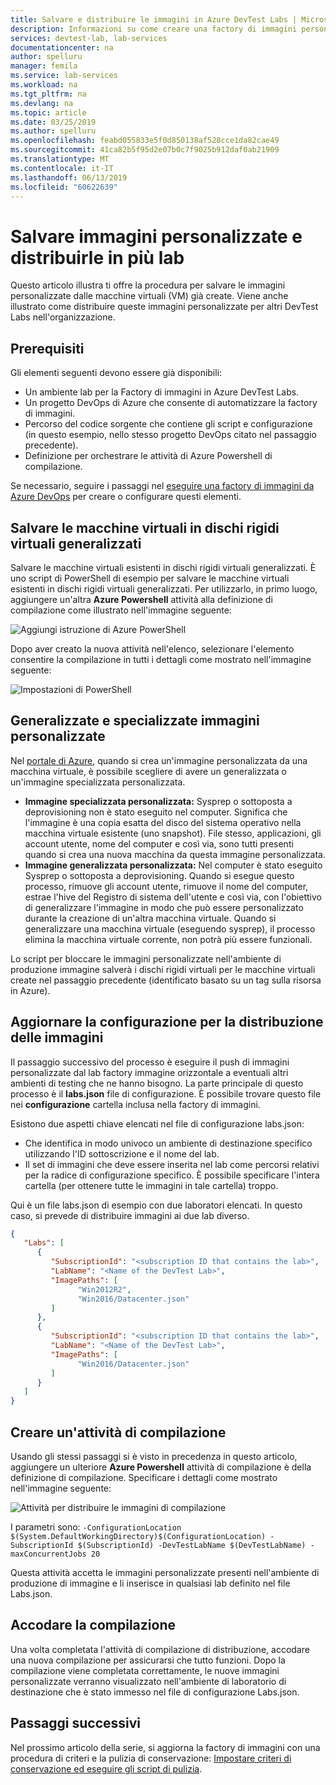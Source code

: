 ```yaml
---
title: Salvare e distribuire le immagini in Azure DevTest Labs | Microsoft Docs
description: Informazioni su come creare una factory di immagini personalizzate in Azure DevTest Labs.
services: devtest-lab, lab-services
documentationcenter: na
author: spelluru
manager: femila
ms.service: lab-services
ms.workload: na
ms.tgt_pltfrm: na
ms.devlang: na
ms.topic: article
ms.date: 03/25/2019
ms.author: spelluru
ms.openlocfilehash: feabd055833e5f0d850138af528cce1da82cae49
ms.sourcegitcommit: 41ca82b5f95d2e07b0c7f9025b912daf0ab21909
ms.translationtype: MT
ms.contentlocale: it-IT
ms.lasthandoff: 06/13/2019
ms.locfileid: "60622639"
---
```

# <a name="save-custom-images-and-distribute-to-multiple-labs"></a>Salvare immagini personalizzate e distribuirle in più lab
Questo articolo illustra ti offre la procedura per salvare le immagini personalizzate dalle macchine virtuali (VM) già create. Viene anche illustrato come distribuire queste immagini personalizzate per altri DevTest Labs nell'organizzazione.

## <a name="prerequisites"></a>Prerequisiti
Gli elementi seguenti devono essere già disponibili:

- Un ambiente lab per la Factory di immagini in Azure DevTest Labs.
- Un progetto DevOps di Azure che consente di automatizzare la factory di immagini.
- Percorso del codice sorgente che contiene gli script e configurazione (in questo esempio, nello stesso progetto DevOps citato nel passaggio precedente).
- Definizione per orchestrare le attività di Azure Powershell di compilazione.

Se necessario, seguire i passaggi nel [eseguire una factory di immagini da Azure DevOps](image-factory-set-up-devops-lab.md) per creare o configurare questi elementi. 

## <a name="save-vms-as-generalized-vhds"></a>Salvare le macchine virtuali in dischi rigidi virtuali generalizzati
Salvare le macchine virtuali esistenti in dischi rigidi virtuali generalizzati.  È uno script di PowerShell di esempio per salvare le macchine virtuali esistenti in dischi rigidi virtuali generalizzati. Per utilizzarlo, in primo luogo, aggiungere un'altra **Azure Powershell** attività alla definizione di compilazione come illustrato nell'immagine seguente:

![Aggiungi istruzione di Azure PowerShell](./media/save-distribute-custom-images/powershell-step.png)

Dopo aver creato la nuova attività nell'elenco, selezionare l'elemento consentire la compilazione in tutti i dettagli come mostrato nell'immagine seguente: 

![Impostazioni di PowerShell](./media/save-distribute-custom-images/powershell-settings.png)


## <a name="generalized-vs-specialized-custom-images"></a>Generalizzate e specializzate immagini personalizzate
Nel [portale di Azure](https://portal.azure.com), quando si crea un'immagine personalizzata da una macchina virtuale, è possibile scegliere di avere un generalizzata o un'immagine specializzata personalizzata.

- **Immagine specializzata personalizzata:** Sysprep o sottoposta a deprovisioning non è stato eseguito nel computer. Significa che l'immagine è una copia esatta del disco del sistema operativo nella macchina virtuale esistente (uno snapshot).  File stesso, applicazioni, gli account utente, nome del computer e così via, sono tutti presenti quando si crea una nuova macchina da questa immagine personalizzata.
- **Immagine generalizzata personalizzata:** Nel computer è stato eseguito Sysprep o sottoposta a deprovisioning.  Quando si esegue questo processo, rimuove gli account utente, rimuove il nome del computer, estrae l'hive del Registro di sistema dell'utente e così via, con l'obiettivo di generalizzare l'immagine in modo che può essere personalizzato durante la creazione di un'altra macchina virtuale.  Quando si generalizzare una macchina virtuale (eseguendo sysprep), il processo elimina la macchina virtuale corrente, non potrà più essere funzionali.

Lo script per bloccare le immagini personalizzate nell'ambiente di produzione immagine salverà i dischi rigidi virtuali per le macchine virtuali create nel passaggio precedente (identificato basato su un tag sulla risorsa in Azure).

## <a name="update-configuration-for-distributing-images"></a>Aggiornare la configurazione per la distribuzione delle immagini
Il passaggio successivo del processo è eseguire il push di immagini personalizzate dal lab factory immagine orizzontale a eventuali altri ambienti di testing che ne hanno bisogno. La parte principale di questo processo è il **labs.json** file di configurazione. È possibile trovare questo file nei **configurazione** cartella inclusa nella factory di immagini.

Esistono due aspetti chiave elencati nel file di configurazione labs.json:

- Che identifica in modo univoco un ambiente di destinazione specifico utilizzando l'ID sottoscrizione e il nome del lab.
- Il set di immagini che deve essere inserita nel lab come percorsi relativi per la radice di configurazione specifico. È possibile specificare l'intera cartella (per ottenere tutte le immagini in tale cartella) troppo.

Qui è un file labs.json di esempio con due laboratori elencati. In questo caso, si prevede di distribuire immagini ai due lab diverso.

```json
{
   "Labs": [
      {
         "SubscriptionId": "<subscription ID that contains the lab>",
         "LabName": "<Name of the DevTest Lab>",
         "ImagePaths": [
               "Win2012R2",
               "Win2016/Datacenter.json"
         ]
      },
      {
         "SubscriptionId": "<subscription ID that contains the lab>",
         "LabName": "<Name of the DevTest Lab>",
         "ImagePaths": [
               "Win2016/Datacenter.json"
         ]
      }
   ]
}
```

## <a name="create-a-build-task"></a>Creare un'attività di compilazione
Usando gli stessi passaggi si è visto in precedenza in questo articolo, aggiungere un ulteriore **Azure Powershell** attività di compilazione è della definizione di compilazione. Specificare i dettagli come mostrato nell'immagine seguente: 

![Attività per distribuire le immagini di compilazione](./media/save-distribute-custom-images/second-build-task-powershell.png)

I parametri sono: `-ConfigurationLocation $(System.DefaultWorkingDirectory)$(ConfigurationLocation) -SubscriptionId $(SubscriptionId) -DevTestLabName $(DevTestLabName) -maxConcurrentJobs 20`

Questa attività accetta le immagini personalizzate presenti nell'ambiente di produzione di immagine e li inserisce in qualsiasi lab definito nel file Labs.json.

## <a name="queue-the-build"></a>Accodare la compilazione
Una volta completata l'attività di compilazione di distribuzione, accodare una nuova compilazione per assicurarsi che tutto funzioni. Dopo la compilazione viene completata correttamente, le nuove immagini personalizzate verranno visualizzato nell'ambiente di laboratorio di destinazione che è stato immesso nel file di configurazione Labs.json.

## <a name="next-steps"></a>Passaggi successivi
Nel prossimo articolo della serie, si aggiorna la factory di immagini con una procedura di criteri e la pulizia di conservazione: [Impostare criteri di conservazione ed eseguire gli script di pulizia](image-factory-set-retention-policy-cleanup.md).
